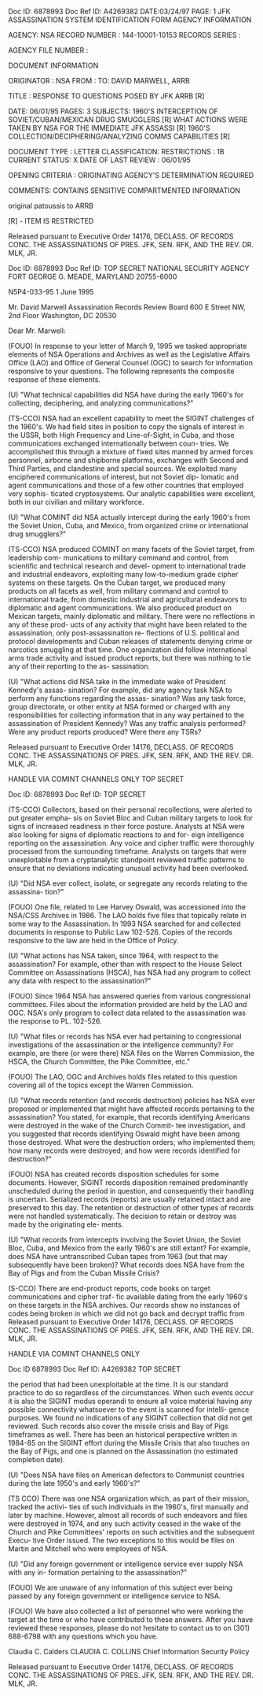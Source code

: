Doc ID: 6878993 Doc Ref ID: A4269382 DATE:03/24/97
PAGE: 1
JFK ASSASSINATION SYSTEM
IDENTIFICATION FORM
AGENCY INFORMATION

AGENCY: NSA
RECORD NUMBER : 144-10001-10153
RECORDS SERIES :

AGENCY FILE NUMBER :

DOCUMENT INFORMATION

ORIGINATOR : NSA
FROM :
TO: DAVID MARWELL, ARRB

TITLE :
RESPONSE TO QUESTIONS POSED BY JFK ARRB [R]

DATE: 06/01/95
PAGES: 3
SUBJECTS:
1960'S INTERCEPTION OF SOVIET/CUBAN/MEXICAN DRUG SMUGGLERS [R]
WHAT ACTIONS WERE TAKEN BY NSA FOR THE IMMEDIATE JFK ASSASSI [R]
1960'S COLLECTION/DECIPHERING/ANALYZING COMMS CAPABILITIES [R]

DOCUMENT TYPE : LETTER
CLASSIFICATION:
RESTRICTIONS : 1B
CURRENT STATUS: X
DATE OF LAST REVIEW : 06/01/95

OPENING CRITERIA :
ORIGINATING AGENCY'S DETERMINATION REQUIRED

COMMENTS:
CONTAINS SENSITIVE COMPARTMENTED INFORMATION

original patoussis to
ARRB

[R] - ITEM IS RESTRICTED

Released pursuant to Executive Order 14176, DECLASS. OF RECORDS CONC. THE ASSASSINATIONS OF PRES. JFK,
SEN. RFK, AND THE REV. DR. MLK, JR.

Doc ID: 6878993 Doc Ref ID: TOP SECRET
NATIONAL SECURITY AGENCY
FORT GEORGE G. MEADE, MARYLAND 20755-6000

N5P4-033-95
1 June 1995

Mr. David Marwell
Assassination Records Review Board
600 E Street NW, 2nd Floor
Washington, DC 20530

Dear Mr. Marwell:

(FOUO) In response to your letter of March 9, 1995 we tasked appropriate elements of
NSA Operations and Archives as well as the Legislative Affairs Office (LAO) and Office of
General Counsel (OGC) to search for information responsive to your questions. The following
represents the composite response of these elements.

(U) "What technical capabilities did NSA have during the early 1960's for collecting,
deciphering, and analyzing communications?"

(TS-CCO) NSA had an excellent capability to meet the SIGINT challenges of the 1960's. We
had field sites in position to copy the signals of interest in the USSR, both High Frequency and
Line-of-Sight, in Cuba, and those communications exchanged internationally between coun-
tries. We accomplished this through a mixture of fixed sites manned by armed forces personnel,
airborne and shipborne platforms, exchanges with Second and Third Parties, and clandestine and
special sources. We exploited many enciphered communications of interest, but not Soviet dip-
lomatic and agent communications and those of a few other countries that employed very sophis-
ticated cryptosystems. Our analytic capabilities were excellent, both in our civilian and military
workforce.

(U) "What COMINT did NSA actually intercept during the early 1960's from the Soviet
Union, Cuba, and Mexico, from organized crime or international drug smugglers?"

(TS-CCO) NSA produced COMINT on many facets of the Soviet target, from leadership com-
munications to military command and control, from scientific and technical research and devel-
opment to international trade and industrial endeavors, exploiting many low-to-medium grade
cipher systems on these targets. On the Cuban target, we produced many products on all facets
as well, from military command and control to international trade, from domestic industrial and
agricultural endeavors to diplomatic and agent communications. We also produced product on
Mexican targets, mainly diplomatic and military. There were no reflections in any of these prod-
ucts of any activity that might have been related to the assassination, only post-assassination re-
flections of U.S. political and protocol developments and Cuban releases of statements denying
crime or narcotics smuggling at that time. One organization did follow international arms trade
activity and issued product reports, but there was nothing to tie any of their reporting to the as-
sassination.

(U) "What actions did NSA take in the immediate wake of President Kennedy's assas-
sination? For example, did any agency task NSA to perform any functions regarding the assas-
sination? Was any task force, group directorate, or other entity at NSA formed or charged with
any responsibilities for collecting information that in any way pertained to the assassination of
President Kennedy? Was any traffic analysis performed? Were any product reports produced?
Were there any TSRs?

Released pursuant to Executive Order 14176, DECLASS. OF RECORDS CONC. THE ASSASSINATIONS OF PRES. JFK,
SEN. RFK, AND THE REV. DR. MLK, JR.

HANDLE VIA COMINT CHANNELS ONLY
TOP SECRET

Doc ID: 6878993 Doc Ref ID: TOP SECRET

(TS-CCO) Collectors, based on their personal recollections, were alerted to put greater empha-
sis on Soviet Bloc and Cuban military targets to look for signs of increased readiness in their
force posture. Analysts at NSA were also looking for signs of diplomatic reactions to and for-
eign intelligence reporting on the assassination. Any voice and cipher traffic were thoroughly
processed from the surrounding timeframe. Analysts on targets that were unexploitable from a
cryptanalytic standpoint reviewed traffic patterns to ensure that no deviations indicating unusual
activity had been overlooked.

(U) "Did NSA ever collect, isolate, or segregate any records relating to the assassina-
tion?"

(FOUO) One file, related to Lee Harvey Oswald, was accessioned into the NSA/CSS Archives
in 1986. The LAO holds five files that topically relate in some way to the Assassination. In
1993 NSA searched for and collected documents in response to Public Law 102-526. Copies of
the records responsive to the law are held in the Office of Policy.

(U) "What actions has NSA taken, since 1964, with respect to the assassination? For
example, other than with respect to the House Select Committee on Assassinations (HSCA), has
NSA had any program to collect any data with respect to the assassination?"

(FOUO) Since 1964 NSA has answered queries from various congressional committees. Files
about the information provided are held by the LAO and OGC. NSA's only program to collect
data related to the assassination was the response to PL. 102-526.

(U) "What files or records has NSA ever had pertaining to congressional investigations
of the assassination or the intelligence community? For example, are there (or were there) NSA
files on the Warren Commission, the HSCA, the Church Committee, the Pike Committee, etc."

(FOUO) The LAO, OGC and Archives holds files related to this question covering all of the
topics except the Warren Commission.

(U) "What records retention (and records destruction) policies has NSA ever proposed
or implemented that might have affected records pertaining to the assassination? You stated, for
example, that records identifying Americans were destroyed in the wake of the Church Commit-
tee investigation, and you suggested that records identifying Oswald might have been among
those destroyed. What were the destruction orders; who implemented them; how many records
were destroyed; and how were records identified for destruction?"

(FOUO) NSA has created records disposition schedules for some documents. However,
SIGINT records disposition remained predominantly unscheduled during the period in question,
and consequently their handling is uncertain. Serialized records (reports) are usually retained
intact and are preserved to this day. The retention or destruction of other types of records were
not handled systematically. The decision to retain or destroy was made by the originating ele-
ments.

(U) "What records from intercepts involving the Soviet Union, the Soviet Bloc, Cuba,
and Mexico from the early 1960's are still extant? For example, does NSA have untranscribed
Cuban tapes from 1963 (but that may subsequently have been broken)? What records does NSA
have from the Bay of Pigs and from the Cuban Missile Crisis?

(S-CCO) There are end-product reports, code books on target communications and cipher traf-
fic available dating from the early 1960's on these targets in the NSA archives. Our records
show no instances of codes being broken in which we did not go back and decrypt traffic from
Released pursuant to Executive Order 14176, DECLASS. OF RECORDS CONC. THE ASSASSINATIONS OF PRES. JFK,
SEN. RFK, AND THE REV. DR. MLK, JR.

HANDLE VIA COMINT CHANNELS ONLY

Doc ID 6878993 Doc Ref ID: A4269382
TOP SECRET

the period that had been unexploitable at the time. It is our standard practice to do so regardless
of the circumstances. When such events occur it is also the SIGINT modus operandi to ensure
all voice material having any possible connectivity whatsoever to the event is scanned for intelli-
gence purposes. We found no indications of any SIGINT collection that did not get reviewed.
Such records also cover the missile crisis and Bay of Pigs timeframes as well. There has been an
historical perspective written in 1984-85 on the SIGINT effort during the Missile Crisis that also
touches on the Bay of Pigs, and one is planned on the Assassination (no estimated completion
date).

(U) "Does NSA have files on American defectors to Communist countries during the
late 1950's and early 1960's?"

(TS CCO) There was one NSA organization which, as part of their mission, tracked the activi-
ties of such individuals in the 1960's, first manually and later by machine. However, almost all
records of such endeavors and files were destroyed in 1974, and any such activity ceased in the
wake of the Church and Pike Committees' reports on such activities and the subsequent Execu-
tive Order issued. The two exceptions to this would be files on Martin and Mitchell who were
employees of NSA.

(U) "Did any foreign government or intelligence service ever supply NSA with any in-
formation pertaining to the assassination?"

(FOUO) We are unaware of any information of this subject ever being passed by any foreign
government or intelligence service to NSA.

(FOUO) We have also collected a list of personnel who were working the target at the
time or who have contributed to these answers. After you have reviewed these responses, please
do not hesitate to contact us to on (301) 688-6798 with any questions which you have.

Claudia C. Calders
CLAUDIA C. COLLINS
Chief
Information Security Policy

Released pursuant to Executive Order 14176, DECLASS. OF RECORDS CONC. THE ASSASSINATIONS OF PRES. JFK,
SEN. RFK, AND THE REV. DR. MLK, JR.
